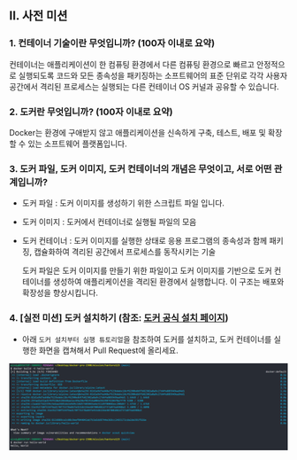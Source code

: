 ## II. 사전 미션
### 1. 컨테이너 기술이란 무엇입니까? (100자 이내로 요약)
컨테이너는 애플리케이션이 한 컴퓨팅 환경에서 다른 컴퓨팅 환경으로 빠르고 안정적으로 실행되도록 코드와 모든 종속성을 패키징하는 소프트웨어의 표준 단위로 각각 사용자 공간에서 격리된 프로세스는 실행되는 다른 컨테이너 OS 커널과 공유할 수 있습니다.

### 2. 도커란 무엇입니까? (100자 이내로 요약)
Docker는 환경에 구애받지 않고 애플리케이션을 신속하게 구축, 테스트, 배포 및 확장할 수 있는 소프트웨어 플랫폼입니다.

### 3. 도커 파일, 도커 이미지, 도커 컨테이너의 개념은 무엇이고, 서로 어떤 관계입니까?
 - 도커 파일 : 도커 이미지를 생성하기 위한 스크립트 파일 입니다. 
 - 도커 이미지 : 도커에서 컨테이너로 실행될 파일의 모음
 - 도커 컨테이너 : 도커 이미지를 실행한 상태로 응용 프로그램의 종속성과 함께 패키징, 캡슐화하여 격리된 공간에서 프로세스를 동작시키는 기술

    도커 파일은 도커 이미지를 만들기 위한 파일이고 도커 이미지를 기반으로 도커 컨테이너를 생성하여 애플리케이션을 격리된 환경에서 실행합니다. 이 구조는 배포와 확장성을 향상시킵니다.

### 4. [실전 미션] 도커 설치하기 (참조: [도커 공식 설치 페이지](https://docs.docker.com/engine/install/))
- 아래 `도커 설치부터 실행 튜토리얼`을 참조하여 도커를 설치하고, 도커 컨테이너를 실행한 화면을 캡쳐해서 Pull Request에 올리세요.

![Docker Pre-mission](/mission/hantoro123/docker-premission.png)